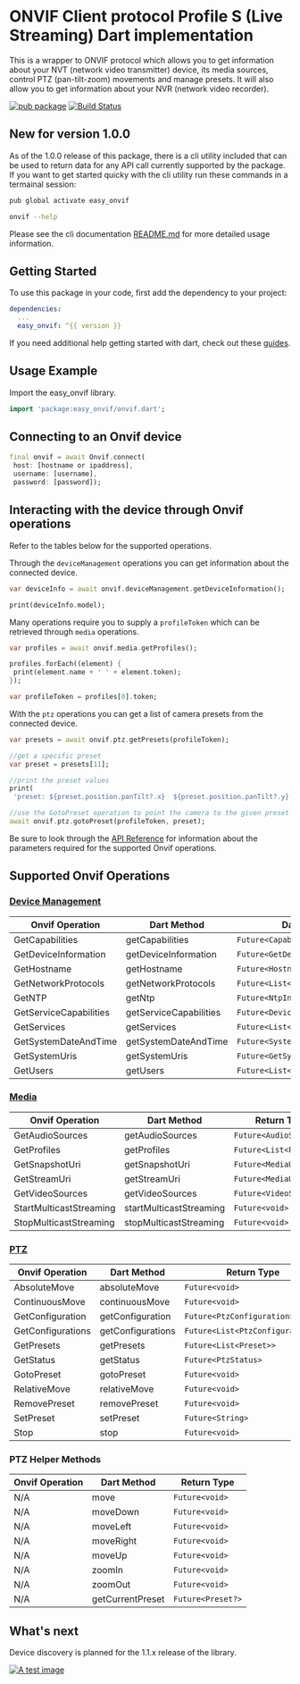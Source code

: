 # ONVIF Client protocol Profile S (Live Streaming) Dart implementation

This is a wrapper to ONVIF protocol which allows you to get information about your NVT (network video transmitter) device, its media sources, control PTZ (pan-tilt-zoom) movements and manage presets. It will also allow you to get information about your NVR (network video recorder).

[![pub package](https://img.shields.io/pub/v/easy_onvif.svg)](https://pub.dartlang.org/packages/easy_onvif)
[![Build Status](https://github.com/faithoflifedev/easy_onvif/workflows/Dart/badge.svg)](https://github.com/faithoflifedev/easy_onvif/actions)

## New for version 1.0.0

As of the 1.0.0 release of this package, there is a cli utility included that can be used to return data for any API call currently supported by the package. If you want to get started quicky with the cli utility run these commands in a termainal session:

```sh
pub global activate easy_onvif

onvif --help
```

Please see the cli documentation [README.md](/bin/README.md) for more detailed usage information.

## Getting Started

To use this package in your code, first add the dependency to your project:

```yml
dependencies:
  ...
  easy_onvif: ^{{ version }}
```

If you need additional help getting started with dart, check out these [guides](https://dart.dev/guides).

## Usage Example

Import the easy_onvif library.

```dart
import 'package:easy_onvif/onvif.dart';
```

## Connecting to an Onvif device

```dart
final onvif = await Onvif.connect(
 host: [hostname or ipaddress],
 username: [username],
 password: [password]);
```

## Interacting with the device through Onvif operations

Refer to the tables below for the supported operations.

Through the `deviceManagement` operations you can get information about the connected device.

```dart
var deviceInfo = await onvif.deviceManagement.getDeviceInformation();

print(deviceInfo.model);
```

Many operations require you to supply a `profileToken` which can be retrieved through `media` operations.

```dart
var profiles = await onvif.media.getProfiles();

profiles.forEach((element) {
 print(element.name + ' ' + element.token);
});

var profileToken = profiles[0].token;
```

With the `ptz` operations you can get a list of camera presets from the connected device.

```dart
var presets = await onvif.ptz.getPresets(profileToken);

//get a specific preset
var preset = presets[11];

//print the preset values
print(
 'preset: ${preset.position.panTilt?.x}  ${preset.position.panTilt?.y}  ${preset.position.zoom?.x}');

//use the GotoPreset operation to point the camera to the given preset
await onvif.ptz.gotoPreset(profileToken, preset);
```

Be sure to look through the [API Reference](https://pub.dev/documentation/easy_onvif/latest/) for information about the parameters required for the supported Onvif operations.

## Supported Onvif Operations

### [Device Management](https://www.onvif.org/onvif/ver10/device/wsdl/devicemgmt.wsdl)

| Onvif Operation        | Dart Method            | Dart Return Type                       |
| ---------------------- | ---------------------- | -------------------------------------- |
| GetCapabilities        | getCapabilities        | `Future<Capabilities>`                 |
| GetDeviceInformation   | getDeviceInformation   | `Future<GetDeviceInformationResponse>` |
| GetHostname            | getHostname            | `Future<HostnameInformation>`          |
| GetNetworkProtocols    | getNetworkProtocols    | `Future<List<NetworkProtocol>>`        |
| GetNTP                 | getNtp                 | `Future<NtpInformation>`               |
| GetServiceCapabilities | getServiceCapabilities | `Future<DeviceServiceCapabilities>`    |
| GetServices            | getServices            | `Future<List<Service>>`                |
| GetSystemDateAndTime   | getSystemDateAndTime   | `Future<SystemDateAndTime>`            |
| GetSystemUris          | getSystemUris          | `Future<GetSystemUrisResponse>`        |
| GetUsers               | getUsers               | `Future<List<User>>`                   |

### [Media](https://www.onvif.org/ver10/media/wsdl/media.wsdl)

| Onvif Operation         | Dart Method             | Return Type             |
| ----------------------- | ----------------------- | ----------------------- |
| GetAudioSources         | getAudioSources         | `Future<AudioSource>`   |
| GetProfiles             | getProfiles             | `Future<List<Profile>>` |
| GetSnapshotUri          | getSnapshotUri          | `Future<MediaUri>`      |
| GetStreamUri            | getStreamUri            | `Future<MediaUri>`      |
| GetVideoSources         | getVideoSources         | `Future<VideoSources>`  |
| StartMulticastStreaming | startMulticastStreaming | `Future<void>`          |
| StopMulticastStreaming  | stopMulticastStreaming  | `Future<void>`          |

### [PTZ](https://www.onvif.org/ver20/ptz/wsdl/ptz.wsdl)

| Onvif Operation   | Dart Method       | Return Type                      |
| ----------------- | ----------------- | -------------------------------- |
| AbsoluteMove      | absoluteMove      | `Future<void>`                   |
| ContinuousMove    | continuousMove    | `Future<void>`                   |
| GetConfiguration  | getConfiguration  | `Future<PtzConfiguration>`       |
| GetConfigurations | getConfigurations | `Future<List<PtzConfiguration>>` |
| GetPresets        | getPresets        | `Future<List<Preset>>`           |
| GetStatus         | getStatus         | `Future<PtzStatus>`              |
| GotoPreset        | gotoPreset        | `Future<void>`                   |
| RelativeMove      | relativeMove      | `Future<void>`                   |
| RemovePreset      | removePreset      | `Future<void>`                   |
| SetPreset         | setPreset         | `Future<String>`                 |
| Stop              | stop              | `Future<void>`                   |

### PTZ Helper Methods

| Onvif Operation | Dart Method      | Return Type       |
| --------------- | ---------------- | ----------------- |
| N/A             | move             | `Future<void>`    |
| N/A             | moveDown         | `Future<void>`    |
| N/A             | moveLeft         | `Future<void>`    |
| N/A             | moveRight        | `Future<void>`    |
| N/A             | moveUp           | `Future<void>`    |
| N/A             | zoomIn           | `Future<void>`    |
| N/A             | zoomOut          | `Future<void>`    |
| N/A             | getCurrentPreset | `Future<Preset?>` |

## What's next

Device discovery is planned for the 1.1.x release of the library.

[![A test image](https://www.buymeacoffee.com/assets/img/guidelines/download-assets-1.svg)](https://www.buymeacoffee.com/faithoflif2)

